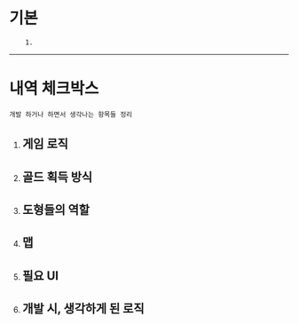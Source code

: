 # 기본
```
    1. 
```

---
# 내역 체크박스
```
개발 하거나 하면서 생각나는 항목들 정리
```
1. 게임 로직
   - 
2. 골드 획득 방식
   - 
3. 도형들의 역할
   - 
4. 맵
   - 
5. 필요 UI
   - 
6. 개발 시, 생각하게 된 로직
   - 
